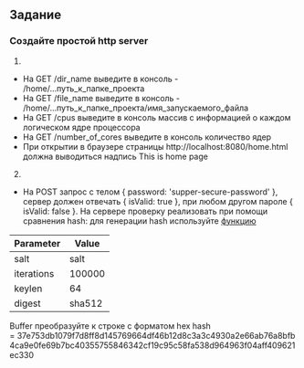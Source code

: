 ## Задание

### Создайте простой http server 

1.
- На GET /dir_name выведите в консоль - /home/...путь_к_папке_проекта
- На GET /file_name выведите в консоль - /home/...путь_к_папке_проекта/имя_запускаемого_файла
- На GET /cpus выведите в консоль массив с информацией о каждом логическом ядре процессора
- На GET /number_of_cores выведите в консоль количество ядер
- При открытии в браузере страницы http://localhost:8080/home.html  должна выводиться надпись This is home page
2.
- На POST запрос с телом { password: 'supper-secure-password' }, сервер должен отвечать { isValid: true }, при любом другом пароле { isValid: false }.
На сервере проверку реализовать при помощи сравнения hash:
для генерации hash используйте [функцию](https://nodejs.org/api/crypto.html#crypto_crypto_pbkdf2sync_password_salt_iterations_keylen_digest)

| Parameter        | Value   |
| ------------- | ------------- |
| salt  | salt  |
|  iterations  |   100000  |
|  keylen  |  64  |
|  digest |    sha512 |

Buffer преобразуйте к строке с форматом hex
hash = 37e753db1079f7d8ff8d145769664df46b12d8c3a3c4930a2e66ab76a8bfb4ca9e0fe69b7bc40355755846342cf19c95c58fa538d964963f04aff409621ec330

